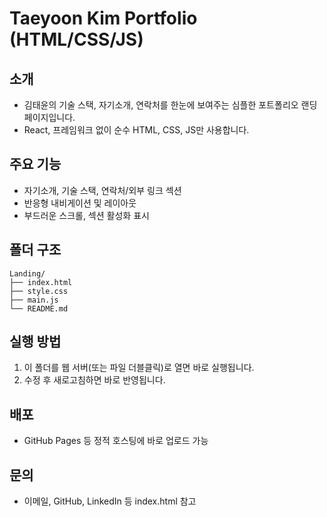 # Taeyoon Kim Portfolio (HTML/CSS/JS)

## 소개
- 김태윤의 기술 스택, 자기소개, 연락처를 한눈에 보여주는 심플한 포트폴리오 랜딩 페이지입니다.
- React, 프레임워크 없이 순수 HTML, CSS, JS만 사용합니다.

## 주요 기능
- 자기소개, 기술 스택, 연락처/외부 링크 섹션
- 반응형 내비게이션 및 레이아웃
- 부드러운 스크롤, 섹션 활성화 표시

## 폴더 구조
```
Landing/
├── index.html
├── style.css
├── main.js
└── README.md
```

## 실행 방법
1. 이 폴더를 웹 서버(또는 파일 더블클릭)로 열면 바로 실행됩니다.
2. 수정 후 새로고침하면 바로 반영됩니다.

## 배포
- GitHub Pages 등 정적 호스팅에 바로 업로드 가능

## 문의
- 이메일, GitHub, LinkedIn 등 index.html 참고 